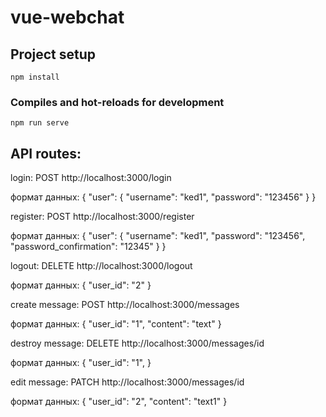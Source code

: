 # vue-webchat

## Project setup
```
npm install
```

### Compiles and hot-reloads for development
```
npm run serve
```
## API routes:

login: POST http://localhost:3000/login

формат данных: { "user": { "username": "ked1", "password": "123456" } }

register: POST http://localhost:3000/register

формат данных: { "user": { "username": "ked1", "password": "123456",
"password_confirmation": "12345" } }

logout: DELETE http://localhost:3000/logout

формат данных: { "user_id": "2" }

create message: POST http://localhost:3000/messages

формат данных: { "user_id": "1", "content": "text" }

destroy message: DELETE http://localhost:3000/messages/id

формат данных: { "user_id": "1", }

edit message: PATCH http://localhost:3000/messages/id

формат данных: { "user_id": "2", "content": "text1" }
